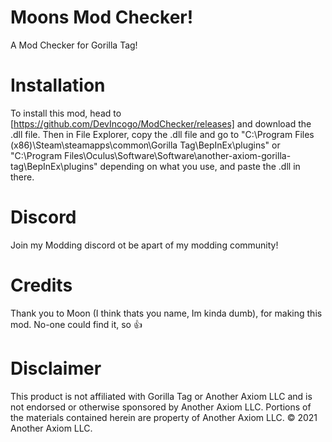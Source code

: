 # Moons Mod Checker!
A Mod Checker for Gorilla Tag!

# Installation
To install this mod, head to [https://github.com/DevIncogo/ModChecker/releases] and download the .dll file. Then in File Explorer, copy the .dll file and go to "C:\Program Files (x86)\Steam\steamapps\common\Gorilla Tag\BepInEx\plugins" or "C:\Program Files\Oculus\Software\Software\another-axiom-gorilla-tag\BepInEx\plugins" depending on what you use, and paste the .dll in there.

# Discord
Join my Modding discord ot be apart of my modding community!

# Credits
Thank you to Moon (I think thats you name, Im kinda dumb), for making this mod. No-one could find it, so 👍

# Disclaimer
This product is not affiliated with Gorilla Tag or Another Axiom LLC and is not endorsed or otherwise sponsored by Another Axiom LLC. Portions of the materials contained herein are property of Another Axiom LLC. © 2021 Another Axiom LLC.
